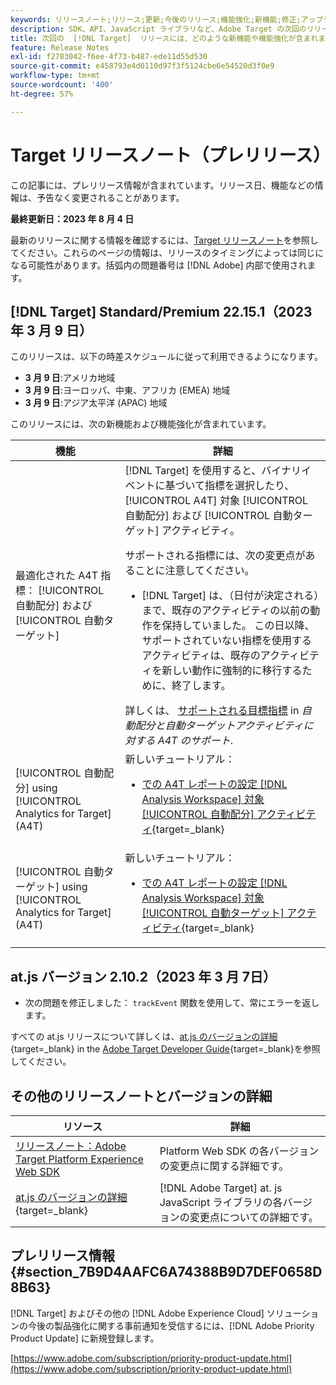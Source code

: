 ```yaml
---
keywords: リリースノート;リリース;更新;今後のリリース;機能強化;新機能;修正;アップデート;プレリリース
description: SDK、API、JavaScript ライブラリなど、Adobe Target の次回のリリースに含まれている新機能、機能強化および修正について説明します。
title: 次回の  [!DNL Target]  リリースには、どのような新機能や機能強化が含まれますか？
feature: Release Notes
exl-id: f2783042-f6ee-4f73-b487-ede11d55d530
source-git-commit: e458793e4d0110d97f3f5124cbe6e54520d3f0e9
workflow-type: tm+mt
source-wordcount: '400'
ht-degree: 57%

---
```


# Target リリースノート（プレリリース）

この記事には、プレリリース情報が含まれています。リリース日、機能などの情報は、予告なく変更されることがあります。

**最終更新日：2023 年 8 月 4 日**

最新のリリースに関する情報を確認するには、[Target リリースノート](release-notes.md)を参照してください。これらのページの情報は、リリースのタイミングによっては同じになる可能性があります。括弧内の問題番号は [!DNL Adobe] 内部で使用されます。

## [!DNL Target] Standard/Premium 22.15.1（2023 年 3 月 9 日）

このリリースは、以下の時差スケジュールに従って利用できるようになります。

* **3 月 9 日**:アメリカ地域
* **3 月 9 日**:ヨーロッパ、中東、アフリカ (EMEA) 地域
* **3 月 9 日**:アジア太平洋 (APAC) 地域

このリリースには、次の新機能および機能強化が含まれています。

| 機能 | 詳細 |
| --- | --- |
| 最適化された A4T 指標： [!UICONTROL 自動配分] および [!UICONTROL 自動ターゲット] | [!DNL Target] を使用すると、バイナリイベントに基づいて指標を選択したり、 [!UICONTROL A4T] 対象 [!UICONTROL 自動配分] および [!UICONTROL 自動ターゲット] アクティビティ。<P>サポートされる指標には、次の変更点があることに注意してください。<ul><li>[!DNL Target] は、（日付が決定される）まで、既存のアクティビティの以前の動作を保持していました。 この日以降、サポートされていない指標を使用するアクティビティは、既存のアクティビティを新しい動作に強制的に移行するために、終了します。</li></ul>詳しくは、 [サポートされる目標指標](/help/main/c-integrating-target-with-mac/a4t/a4t-at-aa.md#supported) in *自動配分と自動ターゲットアクティビティに対する A4T のサポート*. |
| [!UICONTROL 自動配分] using [!UICONTROL Analytics for Target] (A4T) | 新しいチュートリアル：<ul><li>[での A4T レポートの設定 [!DNL Analysis Workspace] 対象 [!UICONTROL 自動配分] アクティビティ](https://experienceleague.adobe.com/docs/target-learn/tutorials/integrations/set-up-a4t-reports-in-analysis-workspace-for-auto-allocate-activities.html){target=_blank}</li></ul> |
| [!UICONTROL 自動ターゲット] using [!UICONTROL Analytics for Target] (A4T) | 新しいチュートリアル：<ul><li>[での A4T レポートの設定 [!DNL Analysis Workspace] 対象 [!UICONTROL 自動ターゲット] アクティビティ](https://experienceleague.adobe.com/docs/target-learn/tutorials/integrations/set-up-a4t-reports-in-analysis-workspace-for-auto-target-activities.html?lang=ja){target=_blank}</li></ul> |

## at.js バージョン 2.10.2（2023 年 3 月 7日）

* 次の問題を修正しました： `trackEvent` 関数を使用して、常にエラーを返します。

すべての at.js リリースについて詳しくは、[at.js のバージョンの詳細](https://developer.adobe.com/target/implement/client-side/atjs/target-atjs-versions/){target=_blank} in the [Adobe Target Developer Guide](https://developer.adobe.com/target/){target=_blank}を参照してください。

## その他のリリースノートとバージョンの詳細

| リソース | 詳細 |
|--- |--- |
| [リリースノート：Adobe Target Platform Experience Web SDK](https://experienceleague.adobe.com/docs/experience-platform/edge/release-notes.html?lang=ja) | Platform Web SDK の各バージョンの変更点に関する詳細です。 |
| [at.js のバージョンの詳細](https://developer.adobe.com/target/implement/client-side/atjs/target-atjs-versions/){target=_blank} | [!DNL Adobe Target] at. js JavaScript ライブラリの各バージョンの変更点についての詳細です。 |


## プレリリース情報 {#section_7B9D4AAFC6A74388B9D7DEF0658D8B63}

[!DNL Target] およびその他の [!DNL Adobe Experience Cloud] ソリューションの今後の製品強化に関する事前通知を受信するには、[!DNL Adobe Priority Product Update] に新規登録します。

[https://www.adobe.com/subscription/priority-product-update.html](https://www.adobe.com/subscription/priority-product-update.html)
